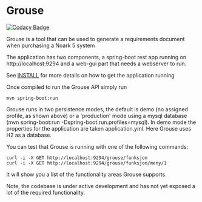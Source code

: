 # Grouse

[![Codacy Badge](https://api.codacy.com/project/badge/Grade/43102973d4064f63b8fdb4443fb39e26)](https://www.codacy.com/app/tsodring/grouse?utm_source=github.com&amp;utm_medium=referral&amp;utm_content=KDRS-SA/grouse&amp;utm_campaign=Badge_Grade)

Grouse is a tool that can be used to generate a requirements document when 
purchasing a Noark 5 system

The application has two components, a spring-boot rest app running on
http://localhost:9294 and a web-gui part that needs a webserver to run.

See [INSTALL](INSTALL.md) for more details on how to get the application running

Once compiled to run the Grouse API simply run

    mvn spring-boot:run

Grouse runs in two persistence modes, the default is demo (no assigned profile,
as shown above) or a 'production' mode using a mysql database 
(mvn spring-boot:run -Dspring-boot.run.profiles=mysql). In demo mode the 
properties for the application are taken application.yml. Here Grouse uses H2
as a database. 

You can test that Grouse is running with one of the following commands: 

    curl -i -X GET http://localhost:9294/grouse/funksjon    
    curl -i -X GET http://localhost:9294/grouse/funksjon/meny/1

It will show you a list of the functionality areas Grouse supports.

Note, the codebase is under active development and has not yet exposed a lot of 
the required functionality.
